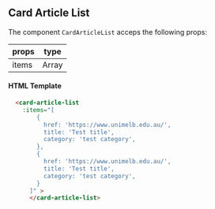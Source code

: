 
## Card Article List

The component `CardArticleList` acceps the following props:

| props    	   | type    	|
|------------- |---------	|
| items   	   | Array  	|

#### HTML Template

```html
  <card-article-list
    :items="[
        {
          href: 'https://www.unimelb.edu.au/',
          title: 'Test title',
          category: 'test category',
        },
        {
          href: 'https://www.unimelb.edu.au/',
          title: 'Test title',
          category: 'test category',
        }
      ]" >
      </card-article-list>
```